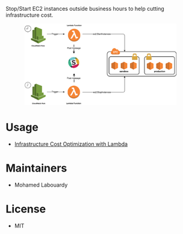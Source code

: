 Stop/Start EC2 instances outside business hours to help cutting infrastructure cost.

<p align="center">
  <img src="schema.png" width="80%"/>
</p>

# Usage

* [Infrastructure Cost Optimization with Lambda](http://www.blog.labouardy.com/infrastructure-cost-optimization-lambda/)

# Maintainers

* Mohamed Labouardy

# License

* MIT
